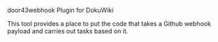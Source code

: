 door43webhook Plugin for DokuWiki

This tool provides a place to put the code that takes a Github webhook payload and carries out tasks based on it.
